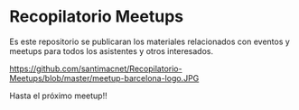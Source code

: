 # Recopilatorio Meetups

Es este repositorio se publicaran los materiales relacionados con eventos y meetups para todos los asistentes y otros interesados.

https://github.com/santimacnet/Recopilatorio-Meetups/blob/master/meetup-barcelona-logo.JPG


Hasta el próximo meetup!!
